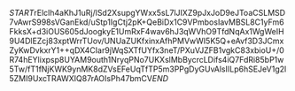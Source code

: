 $START$rElclh4aKhJ1uRj/lSd2XsupgYWxx5sL7lJIXZ9pJxJoD9eJToaCSLMSD7vAwrS998sVGanEkd/uStp1IgCtj2pK+QeBiDx1C9VPmbosIavMBSL8C1yFm6FkksX+d3iOUS605dJoogkyE1UmRxF4wav6hJ3qWVhO9TfdNqAx1WgWeIH9U4DlEZcj83xptWrrTUov/UNUaZUKfxinxAfhPMVwWI5K5Q+eAvf3D3JCmxZyKwDvkxrY1++qDX4CIar9jWqSXTfUYfx3neT/PXuVJZFB1vgkC83xbioU+/0R74hEYlixpsp8UYAM9outh1NryqPNo7UKXslMbBycrcLDifs4iQ7FdRi85bP1w5Tw/fT1fNjKWK9ynMK8dZVsEFeUqTfTP5m3PPgDyGUvAlsIILp6hSEJeV1g2l5ZMI9UxcTRAWXIQ87rAOIsPh47bmCV$END$